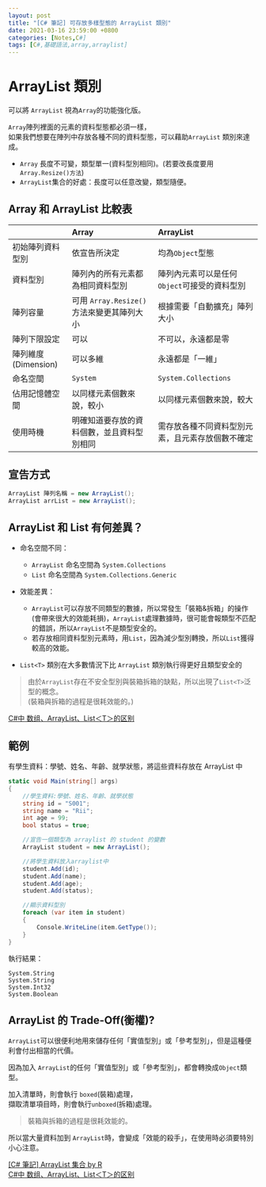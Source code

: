 ```yaml
---
layout: post
title: "[C# 筆記] 可存放多樣型態的 ArrayList 類別"
date: 2021-03-16 23:59:00 +0800
categories: [Notes,C#]
tags: [C#,基礎語法,array,arraylist]
---
```


# ArrayList 類別

可以將 `ArrayList` 視為`Array`的功能強化版。        

`Array`陣列裡面的元素的資料型態都必須一樣，     
如果我們想要在陣列中存放各種不同的資料型態，可以藉助`ArrayList` 類別來達成。        

- `Array` 長度不可變，類型單一(資料型別相同)。(若要改長度要用`Array.Resize()方法`)
- `ArrayList`集合的好處：長度可以任意改變，類型隨便。


## Array 和 ArrayList 比較表

|               | Array          | ArrayList |
|:--------------|:-----------------|:--------|
| 初始陣列資料型別 | 依宣告所決定     | 均為`Object`型態 |
| 資料型別        | 陣列內的所有元素都為相同資料型別 | 陣列內元素可以是任何`Object`可接受的資料型別|
| 陣列容量       | 可用 `Array.Resize()`方法來變更其陣列大小 | 根據需要「自動擴充」陣列大小   |
| 陣列下限設定      | 可以                   | 不可以，永遠都是零 |
| 陣列維度(Dimension) | 可以多維    | 永遠都是「一維」 |
| 命名空間          | `System`     | `System.Collections` |
| 佔用記憶體空間 | 以同樣元素個數來說，較小     | 以同樣元素個數來說，較大 |
| 使用時機          | 明確知道要存放的資料個數，並且資料型別相同   | 需存放各種不同資料型別元素，且元素存放個數不確定 |


## 宣告方式

```c#
ArrayList 陣列名稱 = new ArrayList();
ArrayList arrList = new ArrayList();
```

## ArrayList 和 List 有何差異？

- 命名空間不同：
    - `ArrayList` 命名空間為 `System.Collections`
    - `List` 命名空間為 `System.Collections.Generic`

- 效能差異：
    - `ArrayList`可以存放不同類型的數據，所以常發生「裝箱&拆箱」的操作(會帶來很大的效能耗損)，`ArrayList`處理數據時，很可能會報類型不匹配的錯誤，所以`ArrayList`不是類型安全的。
    - 若存放相同資料型別元素時，用`List`，因為減少型別轉換，所以`List`獲得較高的效能。

- `List<T>` 類別在大多數情況下比 `ArrayList` 類別執行得更好且類型安全的

> 由於`ArrayList`存在不安全型別與裝箱拆箱的缺點，所以出現了`List<T>`泛型的概念。        
> (裝箱與拆箱的過程是很耗效能的。)

[C#中 数组、ArrayList、List＜T＞的区别](https://blog.csdn.net/Dust_Evc/article/details/114984023)


## 範例

有學生資料：學號、姓名、年齡、就學狀態，將這些資料存放在 ArrayList 中

```c#
static void Main(string[] args)
{
    //學生資料:學號、姓名、年齡、就學狀態
    string id = "S001";
    string name = "Rii";
    int age = 99;
    bool status = true;

    //宣告一個類型為 arraylist 的 student 的變數
    ArrayList student = new ArrayList();

    //將學生資料放入arraylist中
    student.Add(id);
    student.Add(name);
    student.Add(age);
    student.Add(status);

    //顯示資料型別
    foreach (var item in student)
    {
        Console.WriteLine(item.GetType());
    }
}
```

執行結果：

```
System.String
System.String
System.Int32
System.Boolean
```

## ArrayList 的 Trade-Off(衡權)?

`ArrayList`可以很便利地用來儲存任何「實值型別」或「參考型別」，但是這種便利會付出相當的代價。       

因為加入 `ArrayList`的任何「實值型別」或「參考型別」，都會轉換成`Object`類型。      

加入清單時，則會執行 `boxed`(裝箱)處理，      
擷取清單項目時，則會執行`unboxed`(拆箱)處理。   

> 裝箱與拆箱的過程是很耗效能的。    

所以當大量資料加到 `ArrayList`時，會變成「效能的殺手」，在使用時必須要特別小心注意。        

        

[[C# 筆記] ArrayList 集合 by R](https://riivalin.github.io/posts/2011/01/arraylist/)        
[C#中 数组、ArrayList、List＜T＞的区别](https://blog.csdn.net/Dust_Evc/article/details/114984023)